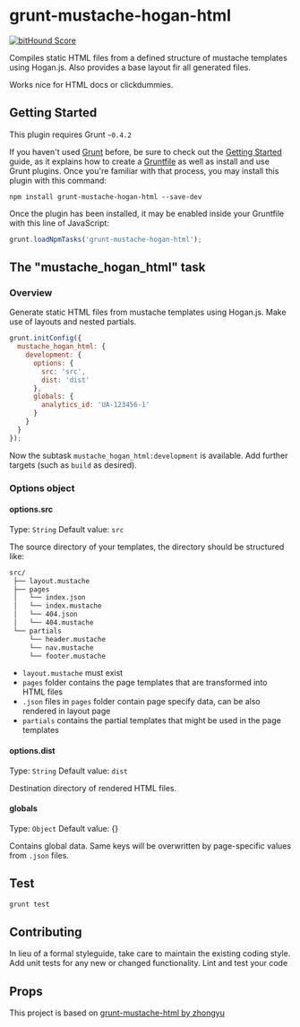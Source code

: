 # grunt-mustache-hogan-html

[![bitHound Score](https://www.bithound.io/rocco/grunt-mustache-hogan-html/badges/score.svg)](https://www.bithound.io/rocco/grunt-mustache-hogan-html)

Compiles static HTML files from a defined structure of mustache templates using Hogan.js.
Also provides a base layout fir all generated files. 

Works nice for HTML docs or clickdummies.


## Getting Started
This plugin requires Grunt `~0.4.2`

If you haven't used [Grunt](http://gruntjs.com/) before, be sure to check out the [Getting Started](http://gruntjs.com/getting-started) guide, as it explains how to create a [Gruntfile](http://gruntjs.com/sample-gruntfile) as well as install and use Grunt plugins. Once you're familiar with that process, you may install this plugin with this command:

```shell
npm install grunt-mustache-hogan-html --save-dev
```

Once the plugin has been installed, it may be enabled inside your Gruntfile with this line of JavaScript:

```js
grunt.loadNpmTasks('grunt-mustache-hogan-html');
```

## The "mustache_hogan_html" task

### Overview
Generate static HTML files from mustache templates using Hogan.js.
Make use of layouts and nested partials.

```js
grunt.initConfig({
  mustache_hogan_html: {
    development: {
      options: {
        src: 'src',
        dist: 'dist'
      },
      globals: {
        analytics_id: 'UA-123456-1'
      }
    }
  }
});
```

Now the subtask `mustache_hogan_html:development` is available. Add further targets (such as `build` as desired).

### Options object

#### options.src
Type: `String`
Default value: `src`

The source directory of your templates, the directory should be structured like:

```txt
src/
 ├── layout.mustache
 ├── pages
 │   └── index.json
 │   └── index.mustache
 │   └── 404.json
 │   └── 404.mustache
 └── partials
     └── header.mustache
     └── nav.mustache
     └── footer.mustache
```

* `layout.mustache` must exist 
* `pages` folder contains the page templates that are transformed into HTML files
* `.json` files in `pages` folder contain page specify data, can be also rendered in layout page
* `partials` contains the partial templates that might be used in the page templates

#### options.dist
Type: `String`
Default value: `dist`

Destination directory of rendered HTML files.

#### globals
Type: `Object`
Default value: {}

Contains global data. Same keys will be overwritten by page-specific values from `.json` files.

## Test

```bash
grunt test
```

## Contributing
In lieu of a formal styleguide, take care to maintain the existing coding style.
Add unit tests for any new or changed functionality.
Lint and test your code

## Props
This project is based on [grunt-mustache-html by zhongyu](https://github.com/haio/grunt-mustache-html)
